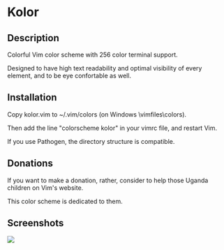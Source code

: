 Kolor
=====

## Description

Colorful Vim color scheme with 256 color terminal support.

Designed to have high text readability and optimal visibility of every element, and to be eye confortable as well.

## Installation

Copy kolor.vim to ~/.vim/colors (on Windows <your-vim-dir>\vimfiles\colors).

Then add the line "colorscheme kolor" in your vimrc file, and restart Vim.

If you use Pathogen, the directory structure is compatible.

## Donations

If you want to make a donation, rather, consider to help those Uganda children on Vim's website.

This color scheme is dedicated to them.

## Screenshots

![][kolor-screenshot]

[kolor-screenshot]: http://farm9.staticflickr.com/8198/8242050586_f0b23a63ed_b.jpg
